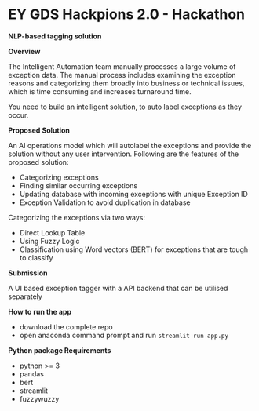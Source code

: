 # EY GDS Hackpions 2.0 - Hackathon

**NLP-based tagging solution**

**Overview**

The Intelligent Automation team manually processes a large volume of exception data. The manual process includes examining the exception reasons and categorizing them broadly into business or technical issues, which is time consuming and increases turnaround time. 

You need to build an intelligent solution, to auto label exceptions as they occur.

**Proposed Solution**

An AI operations model which will autolabel the exceptions and provide the solution without any user intervention. Following are the features of the proposed solution:
- Categorizing exceptions
- Finding similar occurring exceptions
- Updating database with incoming exceptions with unique Exception ID
- Exception Validation to avoid duplication in database

Categorizing the exceptions via two ways:
- Direct Lookup Table
- Using Fuzzy Logic
- Classification using Word vectors (BERT) for exceptions that are tough to classify


**Submission**

A UI based exception tagger with a API backend that can be utilised separately

**How to run the app**
- download the complete repo
- open anaconda command prompt and run ```streamlit run app.py```

**Python package Requirements**
- python >= 3
- pandas
- bert
- streamlit
- fuzzywuzzy
